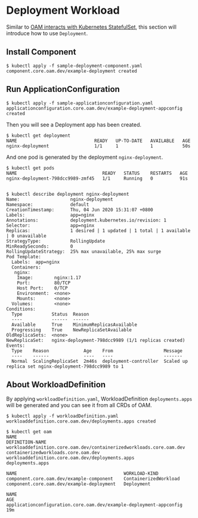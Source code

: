 # Deployment Workload

Similar to [OAM interacts with Kubernetes StatefulSet](https://github.com/oam-dev/catalog/tree/master/workloads/statefulset), this section will introduce how to use `Deployment`.

## Install Component

```shell script
$ kubectl apply -f sample-deployment-component.yaml
component.core.oam.dev/example-deployment created
```

## Run ApplicationConfiguration

```shell script
$ kubectl apply -f sample-applicationconfiguration.yaml
applicationconfiguration.core.oam.dev/example-deployment-appconfig created
```

Then you will see a Deployment app has been created.

```shell script
$ kubectl get deployment
NAME                             READY   UP-TO-DATE   AVAILABLE   AGE
nginx-deployment                 1/1     1            1           50s
```

And one pod is generated by the deployment `nginx-deployment`.

```shell script
$ kubectl get pods
NAME                                READY   STATUS    RESTARTS   AGE
nginx-deployment-798dcc9989-zmf45   1/1     Running   0          91s


$ kubectl describe deployment nginx-deployment
Name:                   nginx-deployment
Namespace:              default
CreationTimestamp:      Thu, 04 Jun 2020 15:31:07 +0800
Labels:                 app=nginx
Annotations:            deployment.kubernetes.io/revision: 1
Selector:               app=nginx
Replicas:               1 desired | 1 updated | 1 total | 1 available | 0 unavailable
StrategyType:           RollingUpdate
MinReadySeconds:        0
RollingUpdateStrategy:  25% max unavailable, 25% max surge
Pod Template:
  Labels:  app=nginx
  Containers:
   nginx:
    Image:        nginx:1.17
    Port:         80/TCP
    Host Port:    0/TCP
    Environment:  <none>
    Mounts:       <none>
  Volumes:        <none>
Conditions:
  Type           Status  Reason
  ----           ------  ------
  Available      True    MinimumReplicasAvailable
  Progressing    True    NewReplicaSetAvailable
OldReplicaSets:  <none>
NewReplicaSet:   nginx-deployment-798dcc9989 (1/1 replicas created)
Events:
  Type    Reason             Age    From                   Message
  ----    ------             ----   ----                   -------
  Normal  ScalingReplicaSet  2m46s  deployment-controller  Scaled up replica set nginx-deployment-798dcc9989 to 1
```

## About WorkloadDefinition

By applying `workloadDefinition.yaml`, WorkloadDefinition `deployments.apps` will be generated and you can see it from all CRDs of OAM.

```shell script
$ kubectl apply -f workloadDefinition.yaml
workloaddefinition.core.oam.dev/deployments.apps created

$ kubectl get oam
NAME                                                                  DEFINITION-NAME
workloaddefinition.core.oam.dev/containerizedworkloads.core.oam.dev   containerizedworkloads.core.oam.dev
workloaddefinition.core.oam.dev/deployments.apps                      deployments.apps

NAME                                        WORKLOAD-KIND
component.core.oam.dev/example-component    ContainerizedWorkload
component.core.oam.dev/example-deployment   Deployment

NAME                                                                 AGE
applicationconfiguration.core.oam.dev/example-deployment-appconfig   19m
```
